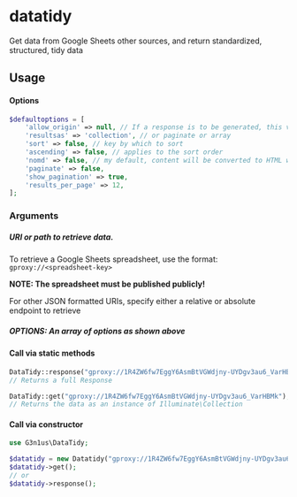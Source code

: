 # datatidy
Get data from Google Sheets other sources, and return standardized, structured, tidy data

## Usage

#### Options
```php
$defaultoptions = [
	'allow_origin' => null, // If a response is to be generated, this value will be applied to an Access-Control-Allow-Origin header
	'resultsas' => 'collection', // or paginate or array
	'sort' => false, // key by which to sort
	'ascending' => false, // applies to the sort order
	'nomd' => false, // my default, content will be converted to HTML with Markdown, this option disables this
	'paginate' => false,
	'show_pagination' => true,
	'results_per_page' => 12,
];
```
### Arguments

##### URI or path to retrieve data. 
To retrieve a Google Sheets spreadsheet, use the format: `gproxy://<spreadsheet-key>`

**NOTE: The spreadsheet must be published publicly!**

For other JSON formatted URIs, specify either a relative or absolute endpoint to retrieve

##### OPTIONS: An array of options as shown above

#### Call via static methods
```php
DataTidy::response("gproxy://1R4ZW6fw7EggY6AsmBtVGWdjny-UYDgv3au6_VarHBMk", ['allow_origin' => '*']);
// Returns a full Response

DataTidy::get("gproxy://1R4ZW6fw7EggY6AsmBtVGWdjny-UYDgv3au6_VarHBMk");
// Returns the data as an instance of Illuminate\Collection
```

#### Call via constructor
```php
use G3n1us\DataTidy;

$datatidy = new Datatidy("gproxy://1R4ZW6fw7EggY6AsmBtVGWdjny-UYDgv3au6_VarHBMk");
$datatidy->get();
// or
$datatidy->response();
```
